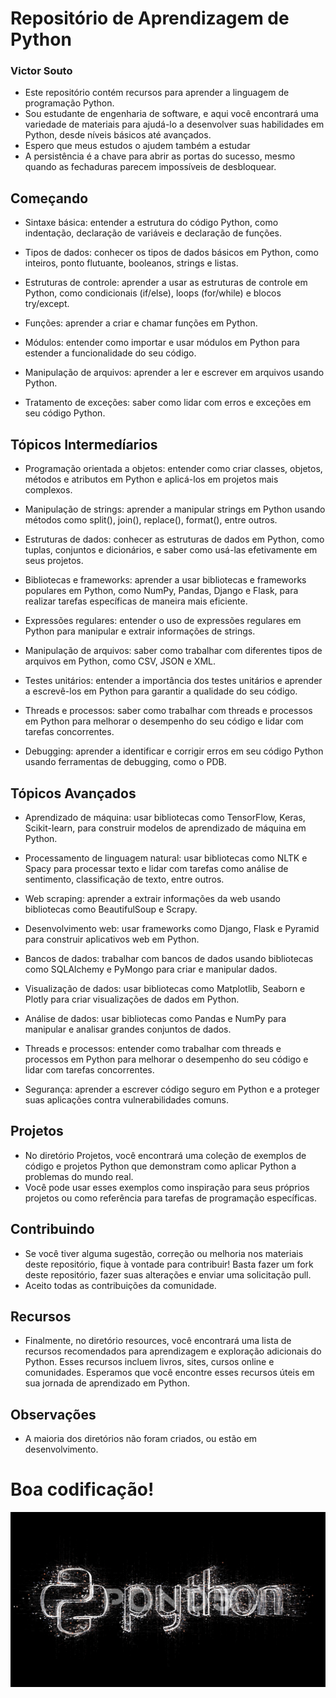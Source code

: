 # Repositório de Aprendizagem de Python
### Victor Souto

* Este repositório contém recursos para aprender a linguagem de programação Python.
* Sou estudante de engenharia de software, e aqui você encontrará uma variedade de materiais para ajudá-lo a desenvolver suas habilidades em Python, desde níveis básicos até avançados.
* Espero que meus estudos o ajudem também a estudar
* A persistência é a chave para abrir as portas do sucesso, mesmo quando as fechaduras parecem impossíveis de desbloquear.

## Começando

* Sintaxe básica: entender a estrutura do código Python, como indentação, declaração de variáveis e declaração de funções.

* Tipos de dados: conhecer os tipos de dados básicos em Python, como inteiros, ponto flutuante, booleanos, strings e listas.

* Estruturas de controle: aprender a usar as estruturas de controle em Python, como condicionais (if/else), loops (for/while) e blocos try/except.

* Funções: aprender a criar e chamar funções em Python.

* Módulos: entender como importar e usar módulos em Python para estender a funcionalidade do seu código.

* Manipulação de arquivos: aprender a ler e escrever em arquivos usando Python.

* Tratamento de exceções: saber como lidar com erros e exceções em seu código Python.

## Tópicos Intermedíarios

* Programação orientada a objetos: entender como criar classes, objetos, métodos e atributos em Python e aplicá-los em projetos mais complexos.

* Manipulação de strings: aprender a manipular strings em Python usando métodos como split(), join(), replace(), format(), entre outros.

* Estruturas de dados: conhecer as estruturas de dados em Python, como tuplas, conjuntos e dicionários, e saber como usá-las efetivamente em seus projetos.

* Bibliotecas e frameworks: aprender a usar bibliotecas e frameworks populares em Python, como NumPy, Pandas, Django e Flask, para realizar tarefas específicas de maneira mais eficiente.

* Expressões regulares: entender o uso de expressões regulares em Python para manipular e extrair informações de strings.

* Manipulação de arquivos: saber como trabalhar com diferentes tipos de arquivos em Python, como CSV, JSON e XML.

* Testes unitários: entender a importância dos testes unitários e aprender a escrevê-los em Python para garantir a qualidade do seu código.

* Threads e processos: saber como trabalhar com threads e processos em Python para melhorar o desempenho do seu código e lidar com tarefas concorrentes.

* Debugging: aprender a identificar e corrigir erros em seu código Python usando ferramentas de debugging, como o PDB.

## Tópicos Avançados

* Aprendizado de máquina: usar bibliotecas como TensorFlow, Keras, Scikit-learn, para construir modelos de aprendizado de máquina em Python.

* Processamento de linguagem natural: usar bibliotecas como NLTK e Spacy para processar texto e lidar com tarefas como análise de sentimento, classificação de texto, entre outros.

* Web scraping: aprender a extrair informações da web usando bibliotecas como BeautifulSoup e Scrapy.

* Desenvolvimento web: usar frameworks como Django, Flask e Pyramid para construir aplicativos web em Python.

* Bancos de dados: trabalhar com bancos de dados usando bibliotecas como SQLAlchemy e PyMongo para criar e manipular dados.

* Visualização de dados: usar bibliotecas como Matplotlib, Seaborn e Plotly para criar visualizações de dados em Python.

* Análise de dados: usar bibliotecas como Pandas e NumPy para manipular e analisar grandes conjuntos de dados.

* Threads e processos: entender como trabalhar com threads e processos em Python para melhorar o desempenho do seu código e lidar com tarefas concorrentes.

* Segurança: aprender a escrever código seguro em Python e a proteger suas aplicações contra vulnerabilidades comuns.

## Projetos

* No diretório Projetos, você encontrará uma coleção de exemplos de código e projetos Python que demonstram como aplicar Python a problemas do mundo real.
* Você pode usar esses exemplos como inspiração para seus próprios projetos ou como referência para tarefas de programação específicas.

## Contribuindo

* Se você tiver alguma sugestão, correção ou melhoria nos materiais deste repositório, fique à vontade para contribuir! Basta fazer um fork deste repositório, fazer suas alterações e enviar uma solicitação pull.
* Aceito todas as contribuições da comunidade.

## Recursos

* Finalmente, no diretório resources, você encontrará uma lista de recursos recomendados para aprendizagem e exploração adicionais do Python. Esses recursos incluem livros, sites, cursos online e comunidades. Esperamos que você encontre esses recursos úteis em sua jornada de aprendizado em Python.

## Observações

* A maioria dos diretórios não foram criados, ou estão em desenvolvimento.

# Boa codificação!

<img src="python.png">
